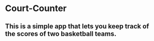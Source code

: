 # Court-Counter
## This is a simple app that lets you keep track of the scores of two basketball teams.
